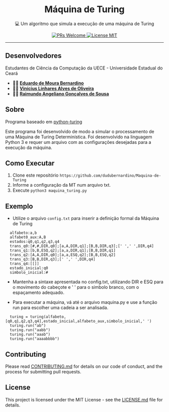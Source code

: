 <h1 align="center">
<br>
Máquina de Turing
</h1>

<p align="center">💻 Um algoritmo que simula a execução de uma máquina de Turing</p>

<p align="center">
  <a href="http://makeapullrequest.com">
    <img src="https://img.shields.io/badge/PRs-welcome-brightgreen.svg?style=flat-square" alt="PRs Welcome">
  </a>
  <a href="https://opensource.org/licenses/MIT">
    <img src="https://img.shields.io/badge/license-MIT-blue.svg?style=flat-square" alt="License MIT">
  </a>
</p>

<hr />

## Desenvolvedores

Estudantes de Ciência da Computação da UECE - Universidade Estadual do Ceará

- 👨‍💻 [**Eduardo de Moura Bernardino**](https://github.com/dudubernardino)
- 👨‍💻 [**Vinícius Linhares Alves de Oliveira**](https://github.com/ViniciusLinharesAO)
- 👨‍💻 [**Raimundo Angeliano Gonçalves de Sousa**](https://github.com/Angelo768)

## Sobre

Programa baseado em [python-turing](https://github.com/ronaldosvieira/python-turing#2)

Este programa foi desenvolvido de modo a simular o processamento de uma Máquina de Turing Determinística. Foi desenvolvido na linguagem Python 3 e requer um arquivo com as configurações desejadas para a execução da máquina.

## Como Executar

1. Clone este repositório `https://github.com/dudubernardino/Maquina-de-Turing`
2. Informe a configuração da MT num arquivo txt.<br />
3. Execute `python3 maquina_turing.py`<br />

## Exemplo

- Utilize o arquivo `config.txt` para inserir a definição formal da Máquina de Turing

```
  alfabeto:a,b
  alfabet0_aux:A,B
  estados:q0,q1,q2,q3,q4
  trans_q0:[#,#,DIR,q0];[a,A,DIR,q1];[B,B,DIR,q3];[' ',' ',DIR,q4]
  trans_q1:[b,B,ESQ,q2];[a,a,DIR,q1];[B,B,DIR,q1]
  trans_q2:[A,A,DIR,q0];[a,a,ESQ,q2];[B,B,ESQ,q2]
  trans_q3:[B,B,DIR,q3];[' ',' ',DIR,q4]
  trans_q4:[[]]
  estado_inicial:q0
  simbolo_inicial:#
```

- Mantenha a sintaxe apresentada no config.txt, utilizando DIR e ESQ para o movimento do cabeçote e ' ' para o simbolo branco, com o espaçamento adequado.

- Para executar a máquina, vá até o arquivo maquina.py e use a função run para escolher uma cadeia a ser analisada.

```
  turing = turing(alfabeto,[q0,q1,q2,q3,q4],estado_inicial,alfabeto_aux,simbolo_inicial,' ')
  turing.run("ab")
  turing.run("aabb")
  turing.run("aaab")
  turing.run("aaaabbbb")
```

## Contributing

Please read [CONTRIBUTING.md](CONTRIBUTING.md) for details on our code of conduct, and the process for submitting pull requests.

## License

This project is licensed under the MIT License - see the [LICENSE.md](LICENSE.md) file for details.
